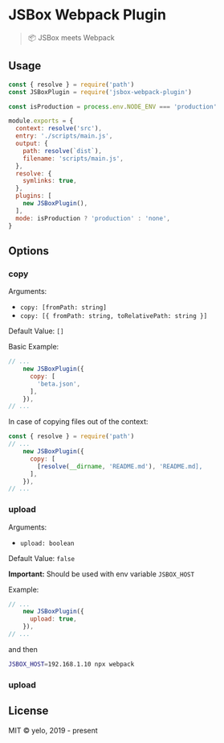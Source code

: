 # JSBox Webpack Plugin

> :package: JSBox meets Webpack

## Usage

```javascript
const { resolve } = require('path')
const JSBoxPlugin = require('jsbox-webpack-plugin')

const isProduction = process.env.NODE_ENV === 'production'

module.exports = {
  context: resolve('src'),
  entry: './scripts/main.js',
  output: {
    path: resolve(`dist`),
    filename: 'scripts/main.js',
  },
  resolve: {
    symlinks: true,
  },
  plugins: [
    new JSBoxPlugin(),
  ],
  mode: isProduction ? 'production' : 'none',
}
```

## Options
### copy
Arguments:
- `copy: [fromPath: string]`
- `copy: [{ fromPath: string, toRelativePath: string }]`

Default Value: `[]`

Basic Example:

```javascript
// ...
    new JSBoxPlugin({
      copy: [
        'beta.json',
      ],
    }),
// ...
```

In case of copying files out of the context:
```javascript
const { resolve } = require('path')
// ...
    new JSBoxPlugin({
      copy: [
        [resolve(__dirname, 'README.md'), 'README.md],
      ],
    }),
// ...
```

### upload
Arguments:
- `upload: boolean`

Default Value: `false`

**Important:** Should be used with env variable `JSBOX_HOST`

Example:

```javascript
// ...
    new JSBoxPlugin({
      upload: true,
    }),
// ...
```

and then

```bash
JSBOX_HOST=192.168.1.10 npx webpack
```

### upload

## License
MIT &copy; yelo, 2019 - present
